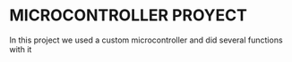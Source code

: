 # MICROCONTROLLER PROYECT
In this project we used a custom microcontroller and did several functions with it
